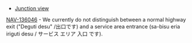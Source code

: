 *   [Junction view](https://tomtom.atlassian.net/wiki/spaces/FlaminGO/pages/157680221/Junction+view)

[NAV-136046](https://tomtom.atlassian.net/browse/NAV-136046?src=confmacro) - We currently do not distinguish between a normal highway exit ("Deguti desu" /出口です) and a service area entrance (sa-bisu eria iriguti desu / サービス エリア 入口 です).